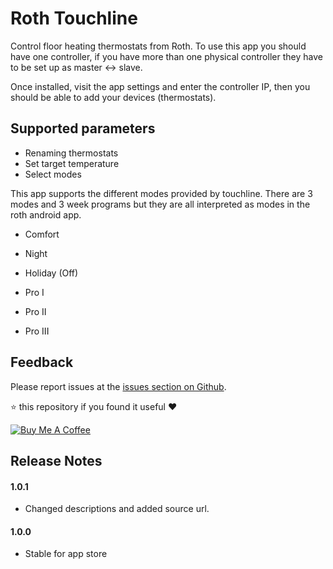 # Roth Touchline

Control floor heating thermostats from Roth. To use this app you should have one controller, if you have more than one physical controller they have to be set up as master <-> slave.

Once installed, visit the app settings and enter the controller IP, then you should be able to add your devices (thermostats).

## Supported parameters
* Renaming thermostats
* Set target temperature
* Select modes

This app supports the different modes provided by touchline. There are 3 modes and 3 week programs but they are all interpreted as modes in the roth android app.

* Comfort
* Night
* Holiday (Off)

* Pro I
* Pro II
* Pro III

## Feedback
Please report issues at the [issues section on Github](https://github.com/jonkristian/no.jonkristian.roth/issues).

⭐️ this repository if you found it useful ❤️

<a href="https://www.buymeacoffee.com/jonkristian" target="_blank"><img src="https://bmc-cdn.nyc3.digitaloceanspaces.com/BMC-button-images/custom_images/white_img.png" alt="Buy Me A Coffee" style="height: auto !important;width: auto !important;" ></a>

## Release Notes
#### 1.0.1
- Changed descriptions and added source url.

#### 1.0.0
- Stable for app store